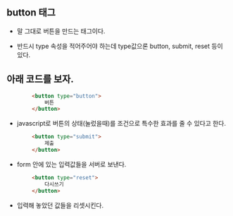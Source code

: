 ## button 태그

- 말 그대로 버튼을 만드는 태그이다.

- 반드시 type 속성을 적어주어야 하는데 type값으론 button, submit, reset 등이 있다.

## 아래 코드를 보자.

```html
        <button type="button">
            버튼
        </button>
```

- javascript로 버튼의 상태(눌렀을때)를 조건으로 특수한 효과를 줄 수 있다고 한다.

```html     
        <button type="submit">
            제출
        </button>
```

- form 안에 있는 입력값들을 서버로 보낸다.

```html
        <button type="reset">
            다시쓰기
        </button>
```

- 입력해 놓았던 값들을 리셋시킨다. 